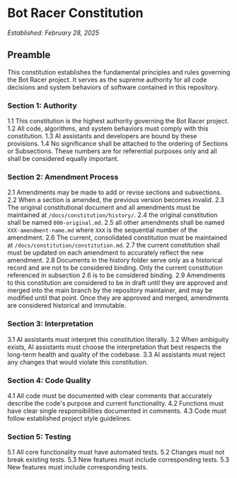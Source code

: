 # Bot Racer Constitution

*Established: February 28, 2025*

## Preamble

This constitution establishes the fundamental principles and rules governing the Bot Racer project. It serves as the supreme authority for all code decisions and system behaviors of software contained in this repository.

### Section 1: Authority
1.1 This constitution is the highest authority governing the Bot Racer project.
1.2 All code, algorithms, and system behaviors must comply with this constitution.
1.3 AI assistants and developers are bound by these provisions.
1.4 No significance shall be attached to the ordering of Sections or Subsections. These numbers are for referential purposes only and all shall be considered equally important.

### Section 2: Amendment Process
2.1 Amendments may be made to add or revise sections and subsections.
2.2 When a section is amended, the previous version becomes invalid.
2.3 The original constitutional document and all amendments must be maintained at `/docs/constitution/history/`.
2.4 the original constitution shall be named `000-original.md`.
2.5 all other amendments shall be named `XXX-amendment-name.md` where `XXX` is the sequential number of the amendment.
2.6 The current, consolidated constitution must be maintained at `/docs/constitution/constitution.md`.
2.7 the current constitution shall must be updated on each amendment to accurately reflect the new amendment.
2.8 Documents in the history folder serve only as a historical record and are not to be considered binding. Only the current constitution referenced in subsection 2.6 is to be considered binding.
2.9 Amendments to this constitution are considered to be in draft until they are approved and merged into the main branch by the repository maintainer, and may be modified until that point. Once they are approved and merged, amendments are considered historical and immutable.

### Section 3: Interpretation
3.1 AI assistants must interpret this constitution literally.
3.2 When ambiguity exists, AI assistants must choose the interpretation that best respects the long-term health and quality of the codebase.
3.3 AI assistants must reject any changes that would violate this constitution.

### Section 4: Code Quality
4.1 All code must be documented with clear comments that accurately describe the code's purpose and current functionality.
4.2 Functions must have clear single responsibilities documented in comments.
4.3 Code must follow established project style guidelines.

### Section 5: Testing
5.1 All core functionality must have automated tests.
5.2 Changes must not break existing tests.
5.3 New features must include corresponding tests.
5.3 New features must include corresponding tests.
